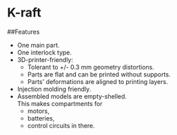 # K-raft
##Features
- One main part.
- One interlock type.
- 3D-printer-friendly:
    - Tolerant to +/- 0.3 mm geometry distortions.
    - Parts are flat and can be printed without supports.
    - Parts' deformations are aligned to printing layers.
- Injection molding friendly.
- Assembled models are empty-shelled.\
This makes compartments for
    - motors,
    - batteries,
    - control circuits in there.
